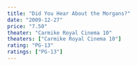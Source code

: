 ```yaml
---
title: "Did You Hear About the Morgans?"
date: "2009-12-27"
price: "7.50"
theater: "Carmike Royal Cinema 10"
theaters: ["Carmike Royal Cinema 10"]
rating: "PG-13"
ratings: ["PG-13"]
---
```

